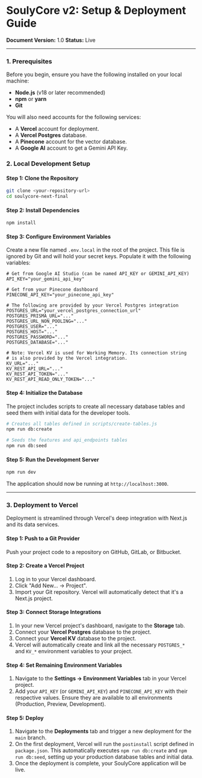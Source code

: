 # SoulyCore v2: Setup & Deployment Guide

**Document Version:** 1.0
**Status:** Live

---

### 1. Prerequisites

Before you begin, ensure you have the following installed on your local machine:
-   **Node.js** (v18 or later recommended)
-   **npm** or **yarn**
-   **Git**

You will also need accounts for the following services:
-   A **Vercel** account for deployment.
-   A **Vercel Postgres** database.
-   A **Pinecone** account for the vector database.
-   A **Google AI** account to get a Gemini API Key.

### 2. Local Development Setup

#### Step 1: Clone the Repository
```bash
git clone <your-repository-url>
cd soulycore-next-final
```

#### Step 2: Install Dependencies
```bash
npm install
```

#### Step 3: Configure Environment Variables
Create a new file named `.env.local` in the root of the project. This file is ignored by Git and will hold your secret keys. Populate it with the following variables:

```env
# Get from Google AI Studio (can be named API_KEY or GEMINI_API_KEY)
API_KEY="your_gemini_api_key"

# Get from your Pinecone dashboard
PINECONE_API_KEY="your_pinecone_api_key"

# The following are provided by your Vercel Postgres integration
POSTGRES_URL="your_vercel_postgres_connection_url"
POSTGRES_PRISMA_URL="..."
POSTGRES_URL_NON_POOLING="..."
POSTGRES_USER="..."
POSTGRES_HOST="..."
POSTGRES_PASSWORD="..."
POSTGRES_DATABASE="..."

# Note: Vercel KV is used for Working Memory. Its connection string
# is also provided by the Vercel integration.
KV_URL="..."
KV_REST_API_URL="..."
KV_REST_API_TOKEN="..."
KV_REST_API_READ_ONLY_TOKEN="..."
```

#### Step 4: Initialize the Database
The project includes scripts to create all necessary database tables and seed them with initial data for the developer tools.

```bash
# Creates all tables defined in scripts/create-tables.js
npm run db:create

# Seeds the features and api_endpoints tables
npm run db:seed
```

#### Step 5: Run the Development Server
```bash
npm run dev
```
The application should now be running at `http://localhost:3000`.

---

### 3. Deployment to Vercel

Deployment is streamlined through Vercel's deep integration with Next.js and its data services.

#### Step 1: Push to a Git Provider
Push your project code to a repository on GitHub, GitLab, or Bitbucket.

#### Step 2: Create a Vercel Project
1.  Log in to your Vercel dashboard.
2.  Click "Add New... -> Project".
3.  Import your Git repository. Vercel will automatically detect that it's a Next.js project.

#### Step 3: Connect Storage Integrations
1.  In your new Vercel project's dashboard, navigate to the **Storage** tab.
2.  Connect your **Vercel Postgres** database to the project.
3.  Connect your **Vercel KV** database to the project.
4.  Vercel will automatically create and link all the necessary `POSTGRES_*` and `KV_*` environment variables to your project.

#### Step 4: Set Remaining Environment Variables
1.  Navigate to the **Settings -> Environment Variables** tab in your Vercel project.
2.  Add your `API_KEY` (or `GEMINI_API_KEY`) and `PINECONE_API_KEY` with their respective values. Ensure they are available to all environments (Production, Preview, Development).

#### Step 5: Deploy
1.  Navigate to the **Deployments** tab and trigger a new deployment for the `main` branch.
2.  On the first deployment, Vercel will run the `postinstall` script defined in `package.json`. This automatically executes `npm run db:create` and `npm run db:seed`, setting up your production database tables and initial data.
3.  Once the deployment is complete, your SoulyCore application will be live.